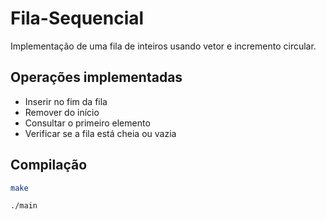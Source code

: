 # Fila-Sequencial


Implementação de uma fila de inteiros usando vetor e incremento circular.

## Operações implementadas

- Inserir no fim da fila
- Remover do início
- Consultar o primeiro elemento
- Verificar se a fila está cheia ou vazia

## Compilação

```bash
make

./main
